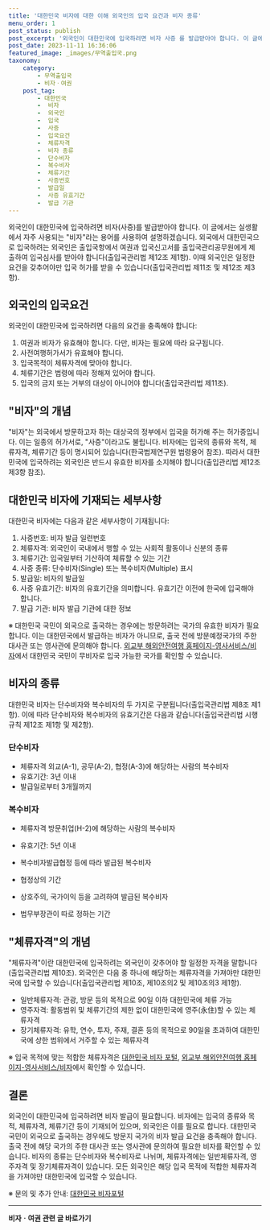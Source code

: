 ```yaml
---
title: '대한민국 비자에 대한 이해 외국인의 입국 요건과 비자 종류'
menu_order: 1
post_status: publish
post_excerpt: '외국인이 대한민국에 입국하려면 비자 사증 를 발급받아야 합니다. 이 글에서는 실생활에서 자주 사용되는  비자 라는 용어를 사용하여 설명하겠습니다. 외국에서 대한민국으로 입국하려는 외국인은 출입국항에서 여권과 입국신고서를 출입국관리공무원에게 제출하여 입국심사를 받아야 합니다 출입국관리법 제12조 제1항 . 이때 외국인은 일정한 요건을 갖추어야만 입국 허가를 받을 수 있습니다 출입국관리법 제11조 및 제12조 제3항 .'
post_date: 2023-11-11 16:36:06
featured_image: _images/무역출입국.png
taxonomy:
    category:
        - 무역출입국
        - 비자ㆍ여권
    post_tag:
        - 대한민국
        -  비자
        -  외국인
        -  입국
        -  사증
        -  입국요건
        -  체류자격
        -  비자 종류
        -  단수비자
        -  복수비자
        -  체류기간
        -  사증번호
        -  발급일
        -  사증 유효기간
        -  발급 기관
---
```



외국인이 대한민국에 입국하려면 비자(사증)를 발급받아야 합니다. 이 글에서는 실생활에서 자주 사용되는 "비자"라는 용어를 사용하여 설명하겠습니다. 외국에서 대한민국으로 입국하려는 외국인은 출입국항에서 여권과 입국신고서를 출입국관리공무원에게 제출하여 입국심사를 받아야 합니다(출입국관리법 제12조 제1항). 이때 외국인은 일정한 요건을 갖추어야만 입국 허가를 받을 수 있습니다(출입국관리법 제11조 및 제12조 제3항).

## 외국인의 입국요건

외국인이 대한민국에 입국하려면 다음의 요건을 충족해야 합니다:
1. 여권과 비자가 유효해야 합니다. 다만, 비자는 필요에 따라 요구됩니다.
2. 사전여행허가서가 유효해야 합니다.
3. 입국목적이 체류자격에 맞아야 합니다.
4. 체류기간은 법령에 따라 정해져 있어야 합니다.
5. 입국의 금지 또는 거부의 대상이 아니어야 합니다(출입국관리법 제11조).

## "비자"의 개념

"비자"는 외국에서 방문하고자 하는 대상국의 정부에서 입국을 허가해 주는 허가증입니다. 이는 일종의 허가서로, "사증"이라고도 불립니다. 비자에는 입국의 종류와 목적, 체류자격, 체류기간 등이 명시되어 있습니다(한국법제연구원 법령용어 참조). 따라서 대한민국에 입국하려는 외국인은 반드시 유효한 비자를 소지해야 합니다(출입관리법 제12조 제3항 참조).

## 대한민국 비자에 기재되는 세부사항

대한민국 비자에는 다음과 같은 세부사항이 기재됩니다:
1. 사증번호: 비자 발급 일련번호
2. 체류자격: 외국인이 국내에서 행할 수 있는 사회적 활동이나 신분의 종류
3. 체류기간: 입국일부터 기산하여 체류할 수 있는 기간
4. 사증 종류: 단수비자(Single) 또는 복수비자(Multiple) 표시
5. 발급일: 비자의 발급일
6. 사증 유효기간: 비자의 유효기간을 의미합니다. 유효기간 이전에 한국에 입국해야 합니다.
7. 발급 기관: 비자 발급 기관에 대한 정보

※ 대한민국 국민이 외국으로 출국하는 경우에는 방문하려는 국가의 유효한 비자가 필요합니다. 이는 대한민국에서 발급하는 비자가 아니므로, 출국 전에 방문예정국가의 주한 대사관 또는 영사관에 문의해야 합니다. [외교부 해외안전여행 홈페이지-영사서비스/비자](http://www.0404.go.kr/dev/main_index.mofa)에서 대한민국 국민이 무비자로 입국 가능한 국가를 확인할 수 있습니다.

## 비자의 종류

대한민국 비자는 단수비자와 복수비자의 두 가지로 구분됩니다(출입국관리법 제8조 제1항). 이에 따라 단수비자와 복수비자의 유효기간은 다음과 같습니다(출입국관리법 시행규칙 제12조 제1항 및 제2항).

### 단수비자
- 체류자격 외교(A-1), 공무(A-2), 협정(A-3)에 해당하는 사람의 복수비자
- 유효기간: 3년 이내
- 발급일로부터 3개월까지

### 복수비자
- 체류자격 방문취업(H-2)에 해당하는 사람의 복수비자
- 유효기간: 5년 이내

- 복수비자발급협정 등에 따라 발급된 복수비자
- 협정상의 기간

- 상호주의, 국가이익 등을 고려하여 발급된 복수비자
- 법무부장관이 따로 정하는 기간

## "체류자격"의 개념

"체류자격"이란 대한민국에 입국하려는 외국인이 갖추어야 할 일정한 자격을 말합니다(출입국관리법 제10조). 외국인은 다음 중 하나에 해당하는 체류자격을 가져야만 대한민국에 입국할 수 있습니다(출입국관리법 제10조, 제10조의2 및 제10조의3 제1항).

- 일반체류자격: 관광, 방문 등의 목적으로 90일 이하 대한민국에 체류 가능
- 영주자격: 활동범위 및 체류기간의 제한 없이 대한민국에 영주(永住)할 수 있는 체류자격
- 장기체류자격: 유학, 연수, 투자, 주재, 결혼 등의 목적으로 90일을 초과하여 대한민국에 상한 범위에서 거주할 수 있는 체류자격

※ 입국 목적에 맞는 적합한 체류자격은 [대한민국 비자 포털](http://www.visa.go.kr/), [외교부 해외안전여행 홈페이지-영사서비스/비자](http://www.0404.go.kr/dev/main_index.mofa)에서 확인할 수 있습니다.

## 결론

외국인이 대한민국에 입국하려면 비자 발급이 필요합니다. 비자에는 입국의 종류와 목적, 체류자격, 체류기간 등이 기재되어 있으며, 외국인은 이를 필요로 합니다. 대한민국 국민이 외국으로 출국하는 경우에도 방문지 국가의 비자 발급 요건을 충족해야 합니다. 출국 전에 해당 국가의 주한 대사관 또는 영사관에 문의하여 필요한 비자를 확인할 수 있습니다. 비자의 종류는 단수비자와 복수비자로 나뉘며, 체류자격에는 일반체류자격, 영주자격 및 장기체류자격이 있습니다. 모든 외국인은 해당 입국 목적에 적합한 체류자격을 가져야만 대한민국에 입국할 수 있습니다.

※ 문의 및 추가 안내: [대한민국 비자포털](http://www.Visa.go.kr/)
<!-- wp:separator -->
<hr class="wp-block-separator has-alpha-channel-opacity"/>
<!-- /wp:separator -->

<!-- wp:group {"backgroundColor":"base","layout":{"type":"constrained"}} -->
<div class="wp-block-group has-base-background-color has-background"><!-- wp:paragraph {"align":"center","fontSize":"medium"} -->
<p class="has-text-align-center has-large-font-size"><strong>비자ㆍ여권 관련 글 바로가기</strong></p>
<!-- /wp:paragraph -->


<!-- wp:latest-posts
{"categories":[{"id":16891,"count":19,"description":"","link":"https://uknowlaw.com/category/%eb%b9%84%ec%9e%90%e3%86%8d%ec%97%ac%ea%b6%8c/","name":"비자ㆍ여권","slug":"비자ㆍ여권","taxonomy":"category","parent":0,"meta":[],"_links":{"self":[{"href":"https://uknowlaw.com/wp-json/wp/v2/categories/16891"}],"collection":[{"href":"https://uknowlaw.com/wp-json/wp/v2/categories"}],"about":[{"href":"https://uknowlaw.com/wp-json/wp/v2/taxonomies/category"}],"wp:post_type":[{"href":"https://uknowlaw.com/wp-json/wp/v2/posts?categories=16891"}],"curies":[{"name":"wp","href":"https://api.w.org/{rel}","templated":true}]}}],"postsToShow":100,"excerptLength":28,"postLayout":"grid","columns":2,"featuredImageAlign":"left","featuredImageSizeSlug":"large","fontSize":"small"} /--></div>
<!-- /wp:group -->